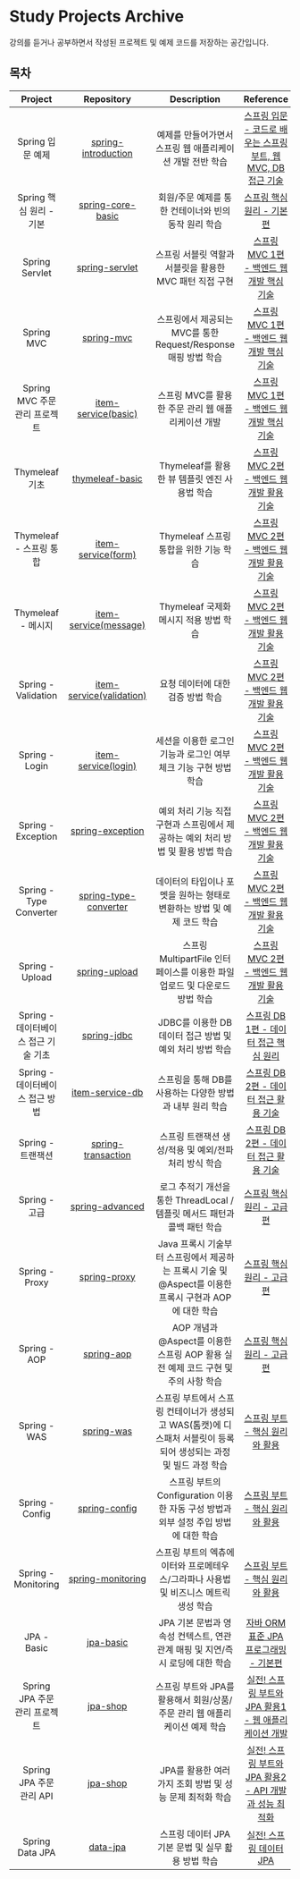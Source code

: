 # Study Projects Archive

강의를 듣거나 공부하면서 작성된 프로젝트 및 예제 코드를 저장하는 공간입니다.

## 목차

|         Project          |                                      Repository                                       |                            Description                             |                                           Reference                                           |
|:------------------------:|:-------------------------------------------------------------------------------------:|:------------------------------------------------------------------:|:---------------------------------------------------------------------------------------------:|
|       Spring 입문 예제       |   [spring-introduction](https://hyoguoo@github.com/hyoguoo/spring-introduction.git)   |                  예제를 만들어가면서 스프링 웹 애플리케이션 개발 전반 학습                  |   [스프링 입문 - 코드로 배우는 스프링 부트, 웹 MVC, DB 접근 기술](https://www.inflearn.com/course/스프링-입문-스프링부트)    |
|    Spring 핵심 원리 - 기본     |     [spring-core-basic](https://hyoguoo@github.com/hyoguoo/spring-core-basic.git)     |                   회원/주문 예제를 통한 컨테이너와 빈의 동작 원리 학습                   |               [스프링 핵심 원리 - 기본편](https://www.inflearn.com/course/스프링-핵심-원리-기본편)                |
|      Spring Servlet      |        [spring-servlet](https://hyoguoo@github.com/hyoguoo/spring-servlet.git)        |                 스프링 서블릿 역할과 서블릿을 활용한 MVC 패턴 직접 구현                  |           [스프링 MVC 1편 - 백엔드 웹 개발 핵심 기술](https://www.inflearn.com/course/스프링-mvc-1)            |
|        Spring MVC        |            [spring-mvc](https://hyoguoo@github.com/hyoguoo/spring-mvc.git)            |            스프링에서 제공되는 MVC를 통한 Request/Response 매핑 방법 학습            |           [스프링 MVC 1편 - 백엔드 웹 개발 핵심 기술](https://www.inflearn.com/course/스프링-mvc-1)            |
|  Spring MVC 주문 관리 프로젝트   |       [item-service(basic)](https://github.com/hyoguoo/item-service/tree/basic)       |                   스프링 MVC를 활용한 주문 관리 웹 애플리케이션 개발                   |           [스프링 MVC 1편 - 백엔드 웹 개발 핵심 기술](https://www.inflearn.com/course/스프링-mvc-1)            |
|       Thymeleaf 기초       |       [thymeleaf-basic](https://hyoguoo@github.com/hyoguoo/thymeleaf-basic.git)       |                   Thymeleaf를 활용한 뷰 템플릿 엔진 사용법 학습                   |           [스프링 MVC 2편 - 백엔드 웹 개발 활용 기술](https://www.inflearn.com/course/스프링-mvc-2)            |
|    Thymeleaf - 스프링 통합    |        [item-service(form)](https://github.com/hyoguoo/item-service/tree/form)        |                     Thymeleaf 스프링 통합을 위한 기능 학습                     |           [스프링 MVC 2편 - 백엔드 웹 개발 활용 기술](https://www.inflearn.com/course/스프링-mvc-2)            |
|     Thymeleaf - 메시지      |     [item-service(message)](https://github.com/hyoguoo/item-service/tree/message)     |                     Thymeleaf 국제화 메시지 적용 방법 학습                     |           [스프링 MVC 2편 - 백엔드 웹 개발 활용 기술](https://www.inflearn.com/course/스프링-mvc-2)            |
|   Spring - Validation    |  [item-service(validation)](https://github.com/hyoguoo/item-service/tree/validation)  |                        요청 데이터에 대한 검증 방법 학습                         |           [스프링 MVC 2편 - 백엔드 웹 개발 활용 기술](https://www.inflearn.com/course/스프링-mvc-2)            |
|      Spring - Login      |       [item-service(login)](https://github.com/hyoguoo/item-service/tree/login)       |               세션을 이용한 로그인 기능과 로그인 여부 체크 기능 구현 방법 학습                |           [스프링 MVC 2편 - 백엔드 웹 개발 활용 기술](https://www.inflearn.com/course/스프링-mvc-2)            |
|    Spring - Exception    |      [spring-exception](https://hyoguoo@github.com/hyoguoo/spring-exception.git)      |           예외 처리 기능 직접 구현과 스프링에서 제공하는 예외 처리 방법 및 활용 방법 학습           |           [스프링 MVC 2편 - 백엔드 웹 개발 활용 기술](https://www.inflearn.com/course/스프링-mvc-2)            |
| Spring - Type Converter  | [spring-type-converter](https://hyoguoo@github.com/hyoguoo/spring-type-converter.git) |              데이터의 타입이나 포멧을 원하는 형태로 변환하는 방법 및 예제 코드 학습              |           [스프링 MVC 2편 - 백엔드 웹 개발 활용 기술](https://www.inflearn.com/course/스프링-mvc-2)            |
|     Spring - Upload      |         [spring-upload](https://hyoguoo@github.com/hyoguoo/spring-upload.git)         |          스프링 MultipartFile 인터페이스를 이용한 파일 업로드 및 다운로드 방법 학습          |           [스프링 MVC 2편 - 백엔드 웹 개발 활용 기술](https://www.inflearn.com/course/스프링-mvc-2)            |
| Spring - 데이터베이스 접근 기술 기초 |           [spring-jdbc](https://hyoguoo@github.com/hyoguoo/spring-jdbc.git)           |                JDBC를 이용한 DB 데이터 접근 방법 및 예외 처리 방법 학습                |             [스프링 DB 1편 - 데이터 접근 핵심 원리](https://www.inflearn.com/course/스프링-db-1)              |
|  Spring - 데이터베이스 접근 방법   |       [item-service-db](https://hyoguoo@github.com/hyoguoo/item-service-db.git)       |                 스프링을 통해 DB를 사용하는 다양한 방법과 내부 원리 학습                  |             [스프링 DB 2편 - 데이터 접근 활용 기술](https://www.inflearn.com/course/스프링-db-2)              |
|      Spring - 트랜잭션       |    [spring-transaction](https://hyoguoo@github.com/hyoguoo/spring-transaction.git)    |                  스프링 트랜잭션 생성/적용 및 예외/전파 처리 방식 학습                   |             [스프링 DB 2편 - 데이터 접근 활용 기술](https://www.inflearn.com/course/스프링-db-2)              |
|       Spring - 고급        |       [spring-advanced](https://hyoguoo@github.com/hyoguoo/spring-advanced.git)       |          로그 추적기 개선을 통한 ThreadLocal / 템플릿 메서드 패턴과 콜백 패턴 학습          |               [스프링 핵심 원리 - 고급편](https://www.inflearn.com/course/스프링-핵심-원리-고급편)                |
|      Spring - Proxy      |          [spring-proxy](https://hyoguoo@github.com/hyoguoo/spring-proxy.git)          | Java 프록시 기술부터 스프링에서 제공하는 프록시 기술 및 @Aspect를 이용한 프록시 구현과 AOP에 대한 학습  |               [스프링 핵심 원리 - 고급편](https://www.inflearn.com/course/스프링-핵심-원리-고급편)                |
|       Spring - AOP       |            [spring-aop](https://hyoguoo@github.com/hyoguoo/spring-aop.git)            |       AOP 개념과 @Aspect를 이용한 스프링 AOP 활용 실전 예제 코드 구현 및 주의 사항 학습       |               [스프링 핵심 원리 - 고급편](https://www.inflearn.com/course/스프링-핵심-원리-고급편)                |
|       Spring - WAS       |            [spring-was](https://hyoguoo@github.com/hyoguoo/spring-was.git)            | 스프링 부트에서 스프링 컨테이너가 생성되고 WAS(톰캣)에 디스패처 서블릿이 등록되어 생성되는 과정 및 빌드 과정 학습 |              [스프링 부트 - 핵심 원리와 활용](https://www.inflearn.com/course/스프링부트-핵심원리-활용)              |
|     Spring - Config      |         [spring-config](https://hyoguoo@github.com/hyoguoo/spring-config.git)         |       스프링 부트의 Configuration 이용한 자동 구성 방법과 외부 설정 주입 방법에 대한 학습       |              [스프링 부트 - 핵심 원리와 활용](https://www.inflearn.com/course/스프링부트-핵심원리-활용)              |
|   Spring - Monitoring    |     [spring-monitoring](https://hyoguoo@github.com/hyoguoo/spring-monitoring.git)     |          스프링 부트의 엑츄에이터와 프로메테우스/그라파나 사용법 및 비즈니스 메트릭 생성 학습           |              [스프링 부트 - 핵심 원리와 활용](https://www.inflearn.com/course/스프링부트-핵심원리-활용)              |
|       JPA - Basic        |            [jpa-basic]( https://hyoguoo@github.com/hyoguoo/jpa-basic.git)             |           JPA 기본 문법과 영속성 컨텍스트, 연관관계 매핑 및 지연/즉시 로딩에 대한 학습           |          [자바 ORM 표준 JPA 프로그래밍 - 기본편](https://www.inflearn.com/course/ORM-JPA-Basic)           |
|  Spring JPA 주문 관리 프로젝트   |             [jpa-shop]( https://hyoguoo@github.com/hyoguoo/jpa-shop.git)              |            스프링 부트와 JPA를 활용해서 회원/상품/주문 관리 웹 애플리케이션 예제 학습            |      [실전! 스프링 부트와 JPA 활용1 - 웹 애플리케이션 개발](https://www.inflearn.com/course/스프링부트-JPA-활용-1)      |
|   Spring JPA 주문 관리 API   |             [jpa-shop]( https://hyoguoo@github.com/hyoguoo/jpa-shop.git)              |                JPA를 활용한 여러 가지 조회 방법 및 성능 문제 최적화 학습                 | [실전! 스프링 부트와 JPA 활용2 - API 개발과 성능 최적화](https://www.inflearn.com/course/스프링부트-JPA-API개발-성능최적화) |
|     Spring Data JPA      |             [data-jpa]( https://hyoguoo@github.com/hyoguoo/data-jpa.git)              |                  스프링 데이터 JPA 기본 문법 및 실무 홟용 방법 학습                   |               [실전! 스프링 데이터 JPA](https://www.inflearn.com/course/스프링-데이터-JPA-실전)               |
